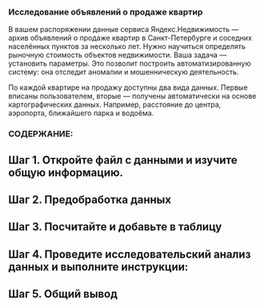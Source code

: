### Исследование объявлений о продаже квартир
В вашем распоряжении данные сервиса Яндекс.Недвижимость — архив объявлений о продаже квартир в Санкт-Петербурге и соседних населённых пунктов за несколько лет. Нужно научиться определять рыночную стоимость объектов недвижимости. Ваша задача — установить параметры. Это позволит построить автоматизированную систему: она отследит аномалии и мошенническую деятельность.

По каждой квартире на продажу доступны два вида данных. Первые вписаны пользователем, вторые — получены автоматически на основе картографических данных. Например, расстояние до центра, аэропорта, ближайшего парка и водоёма.

### СОДЕРЖАНИЕ:

## Шаг 1. Откройте файл с данными и изучите общую информацию.

## Шаг 2. Предобработка данных

## Шаг 3. Посчитайте и добавьте в таблицу

## Шаг 4. Проведите исследовательский анализ данных и выполните инструкции:

## Шаг 5. Общий вывод